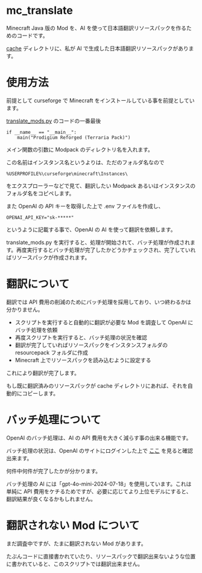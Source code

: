 # mc_translate
Minecraft Java 版の Mod を、AI を使って日本語翻訳リソースパックを作るためのコードです。

[cache](/cache) ディレクトリに、私が AI で生成した日本語翻訳リソースパックがあります。

# 使用方法
前提として curseforge で Minecraft をインストールしている事を前提としています。

[translate_mods.py](translate_mods.py) のコードの一番最後

    if __name__ == "__main__":
        main("Prodigium Reforged (Terraria Pack)")

メイン関数の引数に Modpack のディレクトリ名を入れます。

この名前はインスタンス名というよりは、ただのフォルダ名なので

    %USERPROFILE%\curseforge\minecraft\Instances\

をエクスプローラーなどで見て、翻訳したい Modpack あるいはインスタンスのフォルダ名をコピペします。

また OpenAI の API キーを取得した上で .env ファイルを作成し、

    OPENAI_API_KEY="sk-*****"

というように記載する事で、OpenAI の AI を使って翻訳を依頼します。

translate_mods.py を実行すると、処理が開始されて、バッチ処理が作成されます。再度実行するとバッチ処理が完了したかどうかチェックされ、完了していればリソースパックが作成されます。

# 翻訳について

翻訳では API 費用の削減のためにバッチ処理を採用しており、いつ終わるかは分かりません。

- スクリプトを実行すると自動的に翻訳が必要な Mod を調査して OpenAI にバッチ処理を依頼
- 再度スクリプトを実行すると、バッチ処理の状況を確認
- 翻訳が完了していればリソースパックをインスタンスフォルダの resourcepack フォルダに作成
- Minecraft 上でリソースパックを読み込むように設定する

これにより翻訳が完了します。

もし既に翻訳済みのリソースパックが cache ディレクトリにあれば、それを自動的にコピーします。

# バッチ処理について

OpenAI のバッチ処理は、AI の API 費用を大きく減らす事の出来る機能です。

バッチ処理の状況は、OpenAI のサイトにログインした上で [ここ](https://platform.openai.com/batches) を見ると確認出来ます。

何件中何件が完了したかが分かります。

バッチ処理の AI には「gpt-4o-mini-2024-07-18」を使用しています。これは単純に API 費用をケチるためですが、必要に応じてより上位モデルにすると、翻訳結果が良くなるかもしれません。

# 翻訳されない Mod について

まだ調査中ですが、たまに翻訳されない Mod があります。

たぶんコードに直接書かれていたり、リソースパックで翻訳出来ないような位置に書かれていると、このスクリプトでは翻訳出来ません。
